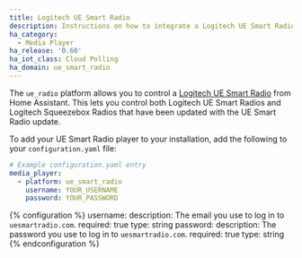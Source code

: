 ```yaml
---
title: Logitech UE Smart Radio
description: Instructions on how to integrate a Logitech UE Smart Radio player into Home Assistant.
ha_category:
  - Media Player
ha_release: '0.60'
ha_iot_class: Cloud Polling
ha_domain: ue_smart_radio
---
```


The `ue_radio` platform allows you to control a [Logitech UE Smart Radio](https://www.uesmartradio.com) from Home Assistant. This lets you control both Logitech UE Smart Radios and Logitech Squeezebox Radios that have been updated with the UE Smart Radio update.

To add your UE Smart Radio player to your installation, add the following to your `configuration.yaml` file:

```yaml
# Example configuration.yaml entry
media_player:
  - platform: ue_smart_radio
    username: YOUR_USERNAME
    password: YOUR_PASSWORD
```

{% configuration %}
username:
  description: The email you use to log in to `uesmartradio.com`.
  required: true
  type: string
password:
  description: The password you use to log in to `uesmartradio.com`.
  required: true
  type: string
{% endconfiguration %}
